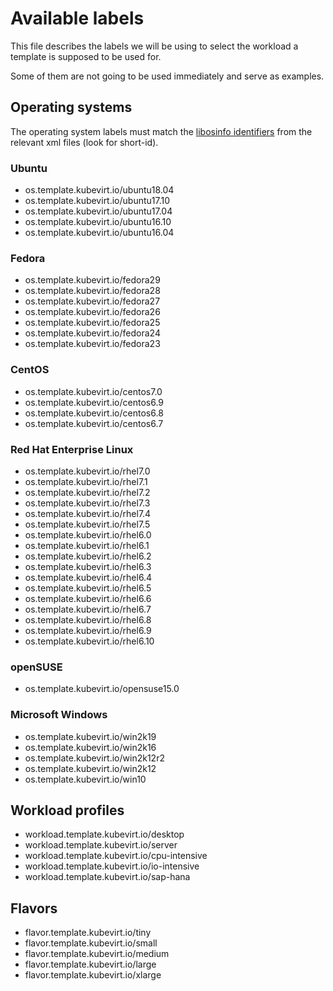 # Available labels

This file describes the labels we will be using to select
the workload a template is supposed to be used for.

Some of them are not going to be used immediately and serve
as examples.

## Operating systems

The operating system labels must match the [libosinfo
identifiers](https://gitlab.com/libosinfo/osinfo-db/tree/master/data/os) from the relevant xml files (look for short-id).

### Ubuntu

- os.template.kubevirt.io/ubuntu18.04
- os.template.kubevirt.io/ubuntu17.10
- os.template.kubevirt.io/ubuntu17.04
- os.template.kubevirt.io/ubuntu16.10
- os.template.kubevirt.io/ubuntu16.04

### Fedora

- os.template.kubevirt.io/fedora29
- os.template.kubevirt.io/fedora28
- os.template.kubevirt.io/fedora27
- os.template.kubevirt.io/fedora26
- os.template.kubevirt.io/fedora25
- os.template.kubevirt.io/fedora24
- os.template.kubevirt.io/fedora23

### CentOS

- os.template.kubevirt.io/centos7.0
- os.template.kubevirt.io/centos6.9
- os.template.kubevirt.io/centos6.8
- os.template.kubevirt.io/centos6.7

### Red Hat Enterprise Linux

- os.template.kubevirt.io/rhel7.0
- os.template.kubevirt.io/rhel7.1
- os.template.kubevirt.io/rhel7.2
- os.template.kubevirt.io/rhel7.3
- os.template.kubevirt.io/rhel7.4
- os.template.kubevirt.io/rhel7.5
- os.template.kubevirt.io/rhel6.0
- os.template.kubevirt.io/rhel6.1
- os.template.kubevirt.io/rhel6.2
- os.template.kubevirt.io/rhel6.3
- os.template.kubevirt.io/rhel6.4
- os.template.kubevirt.io/rhel6.5
- os.template.kubevirt.io/rhel6.6
- os.template.kubevirt.io/rhel6.7
- os.template.kubevirt.io/rhel6.8
- os.template.kubevirt.io/rhel6.9
- os.template.kubevirt.io/rhel6.10

### openSUSE

- os.template.kubevirt.io/opensuse15.0

### Microsoft Windows

- os.template.kubevirt.io/win2k19
- os.template.kubevirt.io/win2k16
- os.template.kubevirt.io/win2k12r2
- os.template.kubevirt.io/win2k12
- os.template.kubevirt.io/win10

## Workload profiles

- workload.template.kubevirt.io/desktop
- workload.template.kubevirt.io/server
- workload.template.kubevirt.io/cpu-intensive
- workload.template.kubevirt.io/io-intensive
- workload.template.kubevirt.io/sap-hana

## Flavors

- flavor.template.kubevirt.io/tiny
- flavor.template.kubevirt.io/small
- flavor.template.kubevirt.io/medium
- flavor.template.kubevirt.io/large
- flavor.template.kubevirt.io/xlarge

